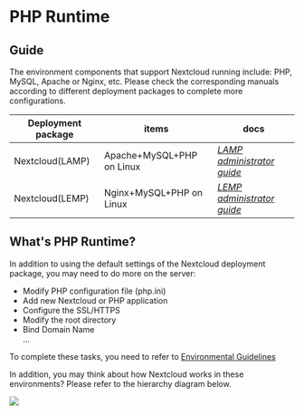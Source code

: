 # PHP Runtime

## Guide

The environment components that support Nextcloud running include: PHP, MySQL, Apache or Nginx, etc. Please check the corresponding manuals according to different deployment packages to complete more configurations.

| Deployment package | items| docs |
| --- | --- | --- |
| Nextcloud(LAMP) | Apache+MySQL+PHP on Linux | *[LAMP administrator guide](https://support.websoft9.com/docs/lamp)* |
| Nextcloud(LEMP)| Nginx+MySQL+PHP on Linux |*[LEMP administrator guide](https://support.websoft9.com/docs/lnmp)*|

## What's PHP Runtime?

In addition to using the default settings of the Nextcloud deployment package, you may need to do more on the server:

- Modify PHP configuration file (php.ini)
- Add new Nextcloud or PHP application
- Configure the SSL/HTTPS
- Modify the root directory
- Bind Domain Name  
...

To complete these tasks, you need to refer to [Environmental Guidelines](/admin-runtime.md#guide)

In addition, you may think about how Nextcloud works in these environments? Please refer to the hierarchy diagram below.

![](https://libs.websoft9.com/Websoft9/DocsPicture/en/lamp/lamp-imagestacks-websoft9.png)
